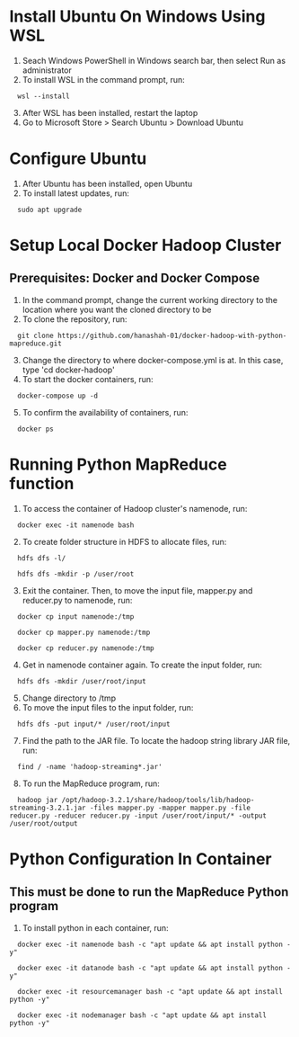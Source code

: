 # Install Ubuntu On Windows Using WSL

1. Seach Windows PowerShell in Windows search bar, then select Run as administrator
2. To install WSL in the command prompt, run:
```
  wsl --install
```
3. After WSL has been installed, restart the laptop
4. Go to Microsoft Store > Search Ubuntu > Download Ubuntu

# Configure Ubuntu
1. After Ubuntu has been installed, open Ubuntu
2. To install latest updates, run:
```
  sudo apt upgrade
```

# Setup Local Docker Hadoop Cluster
## Prerequisites: Docker and Docker Compose

1. In the command prompt, change the current working directory to the location where you want the cloned directory to be
2. To clone the repository, run:
```
  git clone https://github.com/hanashah-01/docker-hadoop-with-python-mapreduce.git
```
3. Change the directory to where docker-compose.yml is at. In this case, type 'cd docker-hadoop'
4. To start the docker containers, run:
```
  docker-compose up -d
```
5. To confirm the availability of containers, run:
```
  docker ps
```

# Running Python MapReduce function

1. To access the container of Hadoop cluster's namenode, run:
```
  docker exec -it namenode bash
```
2. To create folder structure in HDFS to allocate files, run:
```
  hdfs dfs -l/
```
```
  hdfs dfs -mkdir -p /user/root
```
3. Exit the container. Then, to move the input file, mapper.py and reducer.py to namenode, run:
```
  docker cp input namenode:/tmp
```
```
  docker cp mapper.py namenode:/tmp
```
```
  docker cp reducer.py namenode:/tmp
```
4. Get in namenode container again. To create the input folder, run:
```
  hdfs dfs -mkdir /user/root/input
```
5. Change directory to /tmp
6. To move the input files to the input folder, run:
```
  hdfs dfs -put input/* /user/root/input
```
7. Find the path to the JAR file. To locate the hadoop string library JAR file, run:
```
  find / -name 'hadoop-streaming*.jar'
```
8. To run the MapReduce program, run:
```
  hadoop jar /opt/hadoop-3.2.1/share/hadoop/tools/lib/hadoop-streaming-3.2.1.jar -files mapper.py -mapper mapper.py -file reducer.py -reducer reducer.py -input /user/root/input/* -output /user/root/output
```

# Python Configuration In Container
## This must be done to run the MapReduce Python program

1. To install python in each container, run:
```
  docker exec -it namenode bash -c "apt update && apt install python -y"
```
```
  docker exec -it datanode bash -c "apt update && apt install python -y"
```
```
  docker exec -it resourcemanager bash -c "apt update && apt install python -y"
```
```
  docker exec -it nodemanager bash -c "apt update && apt install python -y"
```
